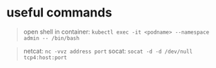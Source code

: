 # useful commands 

> open shell in container: `kubectl exec -it <podname> --namespace admin -- /bin/bash`

> netcat: `nc -vvz address port`
> socat: `socat -d -d /dev/null  tcp4:host:port`
